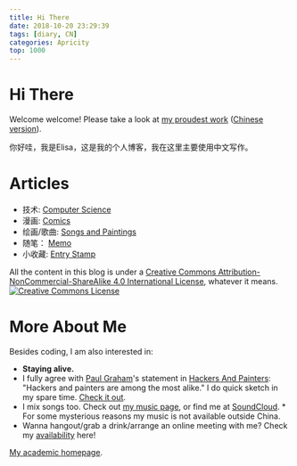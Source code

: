 ```yaml
---
title: Hi There
date: 2018-10-20 23:29:39
tags: [diary, CN]
categories: Apricity
top: 1000
---
```


# Hi There
Welcome welcome! Please take a look at [my proudest work](https://etsai.site/2019/09/05/Total-Perspective-Vortex-EN/) ([Chinese version](https://etsai.site/2018/10/20/Total-Perspective-Vortex/)).

你好哇，我是Elisa，这是我的个人博客，我在这里主要使用中文写作。

# Articles

* 技术:  [Computer Science](http://etsai.site/categories/CS/) 
* 漫画:  [Comics](http://etsai.site/tags/comics/) 
* 绘画/歌曲:  [Songs and Paintings](http://etsai.site/categories/Apricity/) 
* 随笔：  [Memo](http://etsai.site/categories/Memo/) 
* 小收藏:  [Entry Stamp](http://etsai.site/tags/entry-stamp/) 


All the content in this blog is under a <a rel="license" href="http://creativecommons.org/licenses/by-nc-sa/4.0/">Creative Commons Attribution-NonCommercial-ShareAlike 4.0 International License</a>, whatever it means.
<br />
<a rel="license" href="http://creativecommons.org/licenses/by-nc-sa/4.0/"><img alt="Creative Commons License" style="border-width:0" src="https://i.creativecommons.org/l/by-nc-sa/4.0/88x31.png" /></a>

<!--more-->

# More About Me


Besides coding, I am also interested in:

* **Staying alive.**
* I fully agree with [Paul Graham](https://en.wikipedia.org/wiki/Paul_Graham_(programmer))'s statement in [Hackers And Painters](http://www.paulgraham.com/hp.html):
  "Hackers and painters are among the most alike."
  I do quick sketch in my spare time. [Check it out](http://www.paulgraham.com/hp.html).
* I mix songs too. Check out [my music page](https://music.163.com/#/artist?id=12158117), or find me at [SoundCloud](https://soundcloud.com/elisastayshere).
  \* For some mysterious reasons my music is not available outside China.
* Wanna hangout/grab a drink/arrange an online meeting with me? Check my [availability](https://etsai.site/about/) here!

[My academic homepage](http://home.ustc.edu.cn/~elisa/).

